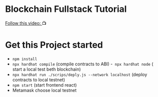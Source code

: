 # Blockchain Fullstack Tutorial

[Follow this video: ](https://www.youtube.com/watch?v=a0osIaAOFSE):tv:

# Get this Project started

- `npm install`
- `npx hardhat compile` (compile contracts to ABI) -` npx hardhat node` ( start a local test beth blockchain)
- `npx hardhat run ./scrips/deply.js --network localhost` (deploy contracts to local testnet)
- `npm start` (start frontend react)
- Metamask choose local testnet
